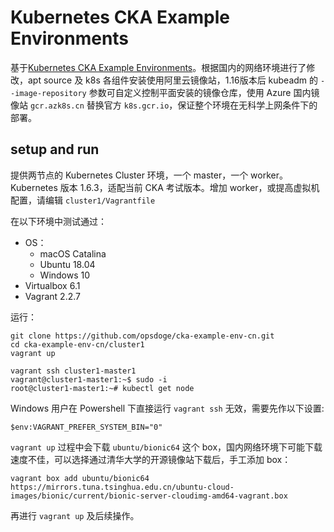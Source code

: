 # Kubernetes CKA Example Environments

基于[Kubernetes CKA Example Environments](https://github.com/wuestkamp/cka-example-environments)。根据国内的网络环境进行了修改，apt source 及 k8s 各组件安装使用阿里云镜像站，1.16版本后 kubeadm 的 `--image-repository` 参数可自定义控制平面安装的镜像仓库，使用 Azure 国内镜像站 `gcr.azk8s.cn` 替换官方 `k8s.gcr.io`，保证整个环境在无科学上网条件下的部署。

## setup and run

提供两节点的 Kubernetes Cluster 环境，一个 master，一个 worker。Kubernetes 版本 1.6.3，适配当前 CKA 考试版本。增加 worker，或提高虚拟机配置，请编辑 `cluster1/Vagrantfile`

在以下环境中测试通过：
- OS：
    - macOS Catalina
    - Ubuntu 18.04
    - Windows 10
- Virtualbox 6.1
- Vagrant 2.2.7

运行：
```
git clone https://github.com/opsdoge/cka-example-env-cn.git
cd cka-example-env-cn/cluster1
vagrant up

vagrant ssh cluster1-master1
vagrant@cluster1-master1:~$ sudo -i
root@cluster1-master1:~# kubectl get node
```

Windows 用户在 Powershell 下直接运行 `vagrant ssh` 无效，需要先作以下设置:
```
$env:VAGRANT_PREFER_SYSTEM_BIN="0"
```

`vagrant up` 过程中会下载 `ubuntu/bionic64` 这个 box，国内网络环境下可能下载速度不佳，可以选择通过清华大学的开源镜像站下载后，手工添加 box：
```
vagrant box add ubuntu/bionic64 https://mirrors.tuna.tsinghua.edu.cn/ubuntu-cloud-images/bionic/current/bionic-server-cloudimg-amd64-vagrant.box
```
再进行 `vagrant up` 及后续操作。
